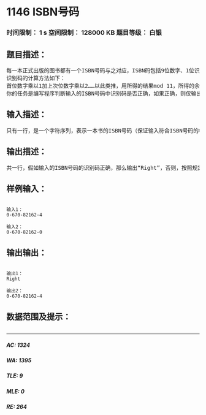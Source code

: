 # 1146 ISBN号码   
### 时间限制： 1 s     空间限制： 128000 KB     题目等级： 白银  
## 题目描述：  

<pre>
每一本正式出版的图书都有一个ISBN号码与之对应，ISBN码包括9位数字、1位识别码和3位分隔符，其规定格式如“x-xxx-xxxxx-x”，其中符号“-”是分隔符（键盘上的减号），最后一位是识别码，例如0-670-82162-4就是一个标准的ISBN码。ISBN码的首位数字表示书籍的出版语言，例如0代表英语；第一个分隔符“-”之后的三位数字代表出版社，例如670代表维京出版社；第二个分隔之后的五位数字代表该书在出版社的编号；最后一位为识别码。
识别码的计算方法如下：
首位数字乘以1加上次位数字乘以2……以此类推，用所得的结果mod 11，所得的余数即为识别码，如果余数为10，则识别码为大写字母X。例如ISBN号码0-670-82162-4中的识别码4是这样得到的：对067082162这9个数字，从左至右，分别乘以1，2，…，9，再求和，即0×1+6×2+……+2×9=158，然后取158 mod 11的结果4作为识别码。
你的任务是编写程序判断输入的ISBN号码中识别码是否正确，如果正确，则仅输出“Right”；如果错误，则输出你认为是正确的ISBN号码。
</pre>
  
  
## 输入描述：  

<pre>
只有一行，是一个字符序列，表示一本书的ISBN号码（保证输入符合ISBN号码的格式要求）。
</pre>
  
  
## 输出描述：  

<pre>
共一行，假如输入的ISBN号码的识别码正确，那么输出“Right”，否则，按照规定的格式，输出正确的ISBN号码（包括分隔符“-”）。
</pre>
  
  
## 样例输入：  

<pre><code>
输入1：
0-670-82162-4
 
输入2：
0-670-82162-0
</code></pre>
  
  
## 输出输出：  

<pre><code>
输出1：
Right
 
输出2：
0-670-82162-4
</code></pre>
  
  
## 数据范围及提示：  

<pre>
</pre>
  
  
***  

##### AC: 1324  
##### WA: 1395  
##### TLE: 9  
##### MLE: 0  
##### RE: 264  
